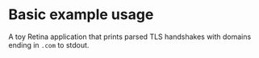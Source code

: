 # Basic example usage

A toy Retina application that prints parsed TLS handshakes with domains ending in `.com` to stdout.